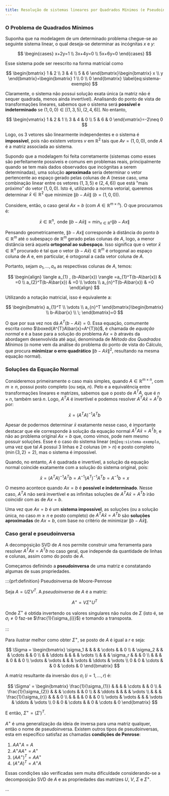 ```yaml
---
title: Resolução de sistemas lineares por Quadrados Mínimos (e Pseudoinversa)
---
```


### O Problema de Quadrados Mínimos

Suponha que na modelagem de um determinado problema chegue-se ao seguinte sistema linear, o qual deseja-se determinar as incógnitas $x$ e $y$:

$$
\begin{cases}
x+2y=1 \\
3x+4y=0 \\
5x+6y=0
\end{cases}
$$

Esse sistema pode ser reescrito na forma matricial como

$$
\begin{bmatrix}
1 & 2 \\
3 & 4 \\
5 & 6
\end{bmatrix}\begin{bmatrix}
x \\
y
\end{bmatrix}=\begin{bmatrix}
1 \\
0 \\
0
\end{bmatrix}
\label{eq:sistema-exemplo}
$$

Claramente, o sistema não possui solução exata única (a matriz não é sequer quadrada, menos ainda invertível). Analisando do ponto de vista de transformações lineares, sabemos que o sistema será **possível e indeterminado** se $(1,0,0)\in [(1,3,5),(2,4,6)]$. No entanto, 

$$
\begin{vmatrix}
1 & 2 & 1 \\
3 & 4 & 0 \\
5 & 6 & 0
\end{vmatrix}=-2\neq 0
$$

Logo, os 3 vetores são linearmente independentes e o sistema é **impossível**, pois não existem vetores $v$ em $\mathbb{R}^{2}$ tais que $Av=(1,0,0)$, onde $A$ é a matriz associada ao sistema.

Supondo que a modelagem foi feita corretamente (sistemas como esses são perfeitamente possíveis e comuns em problemas reais, principalmente quando se tem mais dados observados que incógnitas a serem determinadas), uma solução **aproximada** seria determinar o vetor pertencente ao espaço gerado pelas colunas de $A$ (nesse caso, uma combinação linear entre os vetores $(1,3,5)$ e $(2,4,6)$) que está "mais próximo" do vetor $(1,0,0)$. Isto é, utilizando a norma vetorial, queremos determinar $\bar{x}\in \mathbb{R}^{2}$ que minimize $\lVert b - A\bar{x} \rVert$ ($b=(1,0,0)$).

Considere, então, o caso geral $Ax=b$ (com $A\in \mathbb{R}^{m\times n}$). O que procuramos é:

$$
\bar{x}\in \mathbb{R}^{n},\text{ onde }\lVert b - A\bar{x} \rVert =\min_{x \in \mathbb{R}^{n}}\lVert b - Ax \rVert 
$$

Pensando geometricamente, ${} \lVert b-Ax \rVert {}$ corresponde à distância do ponto $b\in \mathbb{R}^{m}$ até o subespaço de $\mathbb{R}^{m}$ gerado pelas colunas de $A$, logo, a menor distância será aquela **ortogonal ao subespaço**. Isso significa que o vetor $\bar{x}\in \mathbb{R}^{n}$ procurado é tal que o vetor $(b-A\bar{x})\in \mathbb{R}^{m}$ é ortogonal ao espaço coluna de $A$ e, em particular, é ortogonal a cada vetor coluna de $A$. 

Portanto, sejam $a_{1},\dots,a_{n}$ as respectivas colunas de $A$, temos:
 
$$
\begin{align}
\langle a_{1} , (b-A\bar{x}) \rangle  =a_{1}^T(b-A\bar{x}) & =0 \\
 a_{2}^T(b-A\bar{x}) & =0 \\
  \vdots \\
a_{n}^T(b-A\bar{x}) & =0  
\end{align}
$$

Utilizando a notação matricial, isso é equivalente a:

$$
\begin{bmatrix}
a_{1}^T \\
\vdots \\
a_{n}^T
\end{bmatrix}\begin{bmatrix}
 \\
b-A\bar{x} \\
\;
\end{bmatrix}=0
$$

O que por sua vez nos dá $A^{T}(b-A\bar{x})=0$. Essa equação, comumente escrita como $\boxed{A^{T}A\bar{x}=A^{T}b}$, é chamada de *equação normal* e é a base para a solução do problema $Ax=b$ através da abordagem desenvolvida até aqui, denominada de *Método dos Quadrados Mínimos* (o nome vem da análise do problema do ponto de vista do Cálculo, que procura **minimizar o erro quadrático** $\lVert b-A\bar{x} \rVert^{2}$, resultando na mesma equação normal). 

### Soluções da Equação Normal

Consideremos primeiramente o caso mais simples, quando $A\in \mathbb{R}^{m\times n}$, com $m\geq n$, possui posto completo (ou seja, $n$). Pelo [](#pre-teorema-valores-singulares) e a equivalência entre transformações lineares e matrizes, sabemos que o posto de $A^{T}A$, que é $n \times n$, também será $n$. Logo, $A^{T}A$ é invertível e podemos resolver $A^{T}A\bar{x}=A^{T}b$ por:

$$
\bar{x}=(A^{T}A)^{-1}A^{T}b
$$

Apesar de podermos determinar $\bar{x}$ exatamente nesse caso, é importante destacar que ele corresponde à solução da equação normal $A^{T}A\bar{x}=A^{T}b$, e não ao problema original $Ax=b$ que, como vimos, pode nem mesmo possuir soluções. Esse é o caso do sistema linear {eq}`eq:sistema-exemplo`, uma vez que tal $A$ possui 3 linhas e 2 colunas ($m > n$) e posto completo ($\min\{ 3,2 \}=2$), mas o sistema é impossível.

Quando, no entanto, $A$ é quadrada e invertível, a solução da equação normal coincide exatamente com a solução do sistema original, pois:

$$
\bar{x}=(A^{T}A)^{-1}A^{T}b=A^{-1}(A^{T})^{-1}A^{T}b=A^{-1}b=x
$$

O mesmo acontece quando $Ax=b$ é **possível e indeterminado**. Nesse caso, $A^{T}A$ não será invertível e as infinitas soluções de $A^{T}A\bar{x}=A^{T}b$ irão coincidir com as de $Ax=b$. 

Uma vez que $Ax=b$ é um **sistema impossível**, as soluções (ou a solução única, no caso $m \geq n$ e posto completo) de $A^{T}A\bar{x}=A^{T}b$ são **soluções aproximadas** de $Ax=b$, com base no critério de minimizar $\lVert b - A\bar{x} \rVert$.

### Caso geral e pseudoinversa

A decomposição SVD de $A$ nos permite construir uma ferramenta para resolver $A^{T}Ax=A^{T}b$ no caso geral, que independe da quantidade de linhas e colunas, assim como do posto de $A$. 

Começamos definindo a **pseudoinversa** de uma matriz e constatando algumas de suas propriedades.

:::{prf:definition} Pseudoinversa de Moore-Penrose

Seja $A=U\Sigma V^{T}$. A *pseudoinversa* de $A$ é a matriz:

$$
A^{+}=V\Sigma^{+}U^{T}
$$

Onde $\Sigma^{+}$ é obtida invertendo os valores singulares não nulos de $\Sigma$ (isto é, se $\sigma_{i}\neq 0$ faz-se $\frac{1}{\sigma_{i}}$) e tomando a transposta. 

:::

Para ilustrar melhor como obter ${} \Sigma^{+} {}$, se posto de $A$ é igual a $r$ e seja: 

$$
\Sigma =
\begin{bmatrix}
\sigma_1 &        &        &        & \cdots &        & 0 \\
         & \sigma_2 &      &        & \cdots &        & 0 \\
         &        & \ddots &        &        &        & \vdots \\
         &        &        & \sigma_r &       &        & 0 \\
         &        &        &        & 0      &        & 0 \\
\vdots   & \vdots &        &        & \vdots & \ddots & \vdots \\
0        & 0      & \cdots &        & 0      & \cdots & 0
\end{bmatrix}
$$

A matriz resultante da inversão dos $\sigma_{i}$ ($i=1,\dots,r$) é:

$$
\Sigma' =
\begin{bmatrix}
\frac{1}{\sigma_{1}} &        &        &        & \cdots &        & 0 \\
         & \frac{1}{\sigma_{2}} &      &        & \cdots &        & 0 \\
         &        & \ddots &        &        &        & \vdots \\
         &        &        & \frac{1}{\sigma_{r}} &       &        & 0 \\
         &        &        &        & 0      &        & 0 \\
\vdots   & \vdots &        &        & \vdots & \ddots & \vdots \\
0        & 0      & \cdots &        & 0      & \cdots & 0
\end{bmatrix}
$$

E então, $\Sigma^{+}=(\Sigma')^{T}$.

$A^{+}$ é uma generalização da ideia de inversa para uma matriz qualquer, então o nome de pseudoinversa. Existem outros tipos de pseudoinversas, esta em específico satisfaz as chamadas **condições de Penrose**:

1. $AA^{+}A=A$
2. $A^{+}AA^{+}=A^{+}$
3. $(AA^{+})^{T}=AA^{+}$
4. $(A^{+}A)^{T}=A^{+}A$

Essas condições são verificadas sem muita dificuldade considerando-se a decomposição SVD de $A$ e as propriedades das matrizes $U$, $V$, $\Sigma$ e $\Sigma^{+}$. 

...
